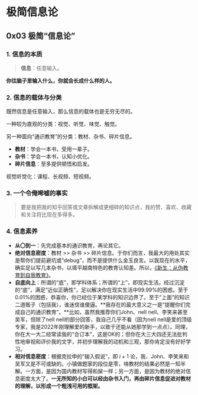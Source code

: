 # 极简信息论

## 0x03 极简“信息论”

### 1. 信息的本质

> **信息**：任意输入。

**你往脑子里输入什么，你就会长成什么样的人。**

### 2. 信息的载体与分类

既然信息是任意输入，那么信息的载体也是无穷无尽的。

一种较为直观的分类：视觉、听觉、味觉、触觉。

另一种面向“通识教育”的分类：教材、杂书、碎片信息。

+ **教材**：学会一本书，受用一辈子。
+ **杂书**：学会一本书，认知小优化。
+ **碎片信息**：至多提供顿悟和启发。

视觉听觉化：课程、长视频、短视频。

### 3. 一个令俺唏嘘的事实

> 要是我把我的知乎回答或文章拆解成更细碎的知识点，我的赞、喜欢、收藏和关注将比现在多得多。

### 4. 信息素养

+ **从〇到一**：先完成基本的通识教育，再论其它。
+ **绝对信息密度**：教材 >> 杂书 >> 碎片信息。于你们而言，我最大的用处其实是帮你们提前避坑或“debug”，而不是提供什么金玉良言。以我现在的水平，确实足以写几本杂书，以填平越南特色的教育认知差。所以，[《新生：从伪教育到自我教育》](https://github.com/Anticorianderist/de-vegetable)。
+ **自底向上**：所谓的“底”，即学科体系；所谓的“上”，即现实生活。经过沉淀的“底”，满足“近似正确性”，足以解决你在现实生活中99.99%的困惑。至于0.01%的困惑，恭喜你，你已经位于某学科的知识边界了。至于“上面”的知识二道贩子（包括我），谁迷信谁傻逼。**我存在的最大意义之一是“提醒你们完成自己的通识教育”。**比如，虽然我推荐你们John、nell nell、李笑来甚至吴军，但除了nell nell的部分回答，我自己几乎不看（因为nell nell是爱的顶级专家，我是2022年刚理解爱的新手，以致于还能从她那学到一点点）。同理，你在大一大二经常读我的“合订本”，这是OK的；但你在大三大四还无法批判性地审视和评价我的文字，并初步理解我的动机和三观，那你肯定没有好好学习。
+ **相对信息密度**：根据克拉申的“输入假说”，即 $i + 1$ 论，我、John、李笑来和吴军又是不可或缺的。小镇做题家的段位是零，啃教材的结果必然是一知半解。一方面，是因为国内教材写得和屎一样；另一方面，是因为教材的绝对信息密度太大了。**一无所知的小白可以经由杂书入门，再由碎片信息促进对教材的理解，以形成一个粗浅可用的框架。**




